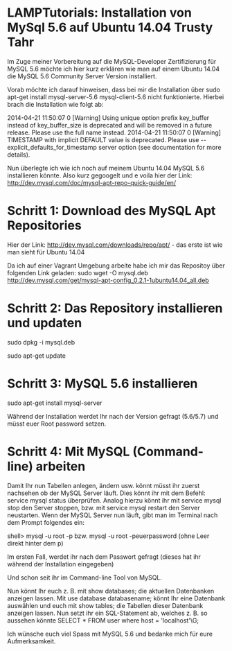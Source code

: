 LAMPTutorials: Installation von MySql 5.6 auf Ubuntu 14.04 Trusty Tahr
======================================================================

Im Zuge meiner Vorbereitung auf die MySQL-Developer Zertifizierung für MySQL 5.6 möchte ich hier kurz erklären wie man auf einem Ubuntu 14.04 die MySQL 5.6 Community Server Version installiert.

Vorab möchte ich darauf hinweisen, dass bei mir die Installation über sudo apt-get install mysql-server-5.6 mysql-client-5.6 nicht funktionierte. Hierbei brach die Installation wie folgt ab:

2014-04-21 11:50:07 0 [Warning] Using unique option prefix key_buffer instead of key_buffer_size is deprecated and will be removed in a future release. Please use the full name instead.
 2014-04-21 11:50:07 0 [Warning] TIMESTAMP with implicit DEFAULT value is deprecated. Please use --explicit_defaults_for_timestamp server option (see documentation for more details).

Nun überlegte ich wie ich noch auf meinem Ubuntu 14.04 MySQL 5.6 installieren könnte. Also kurz gegoogelt und e voila hier der Link: http://dev.mysql.com/doc/mysql-apt-repo-quick-guide/en/

Schritt 1: Download des MySQL Apt Repositories
==============================================
Hier der Link: http://dev.mysql.com/downloads/repo/apt/ - das erste ist wie man sieht für Ubuntu 14.04

Da ich auf einer Vagrant Umgebung arbeite habe ich mir das Repositoy über folgenden Link geladen:
sudo wget -O mysql.deb http://dev.mysql.com/get/mysql-apt-config_0.2.1-1ubuntu14.04_all.deb

Schritt 2: Das Repository installieren und updaten
==================================================

sudo dpkg -i mysql.deb

sudo apt-get update

Schritt 3: MySQL 5.6 installieren
=================================

sudo apt-get install mysql-server

Während der Installation werdet Ihr nach der Version gefragt (5.6/5.7) und müsst euer Root password setzen.

Schritt 4: Mit MySQL (Command-line) arbeiten
============================================
Damit Ihr nun Tabellen anlegen, ändern usw. könnt müsst ihr zuerst nachsehen ob der MySQL Server läuft. Dies könnt ihr mit dem Befehl: service mysql status überprüfen. Analog hierzu könnt ihr mit service mysql stop den Server stoppen, bzw. mit service mysql restart den Server neustarten.
Wenn der MySQL Server nun läuft, gibt man im Terminal nach dem Prompt folgendes ein:

shell> mysql -u root -p bzw. mysql -u root -peuerpassword (ohne Leer direkt hinter dem p)

Im ersten Fall, werdet ihr nach dem Passwort gefragt (dieses hat ihr während der Installation eingegeben)

Und schon seit ihr im Command-line Tool von MySQL.

Nun könnt Ihr euch z. B. mit show databases; die aktuellen Datenbanken anzeigen lassen.
Mit use database databasename; könnt Ihr eine Datenbank auswählen und euch mit show tables; die Tabellen dieser Datenbank anzeigen lassen. Nun setzt ihr ein SQL-Statement ab, welches z. B. so aussehen könnte SELECT * FROM user where host = 'localhost'\G;

Ich wünsche euch viel Spass mit MySQL 5.6 und bedanke mich für eure Aufmerksamkeit.
